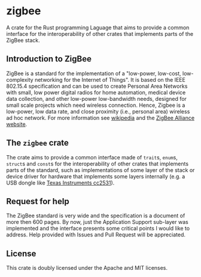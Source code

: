 # zigbee
A crate for the Rust programming Laguage that aims to provide a common interface for the interoperability of other crates that implements parts of the ZigBee stack.

## Introduction to ZigBee
ZigBee is a standard for the implementation of a "low-power, low-cost, low-complexity networking for the Internet of Things".
It is based on the IEEE 802.15.4 specification and can be used to create Personal Area Networks with small, low power digital radios for home automation, medical device data collection, and other low-power low-bandwidth needs, designed for small scale projects which need wireless connection. Hence, Zigbee is a low-power, low data rate, and close proximity (i.e., personal area) wireless ad hoc network. For more information see [wikipedia](https://en.wikipedia.org/wiki/Zigbee) and the [ZigBee Alliance website](http://www.zigbee.org/).

## The `zigbee` crate
The crate aims to provide a common interface made of `trait`s, `enum`s, `struct`s and `const`s for the  interoperability of other crates that implements parts of the standard, such as implementations of some layer of the stack or device driver for hardware that implements some layers internally (e.g. a USB dongle like [Texas Instruments cc2531](http://www.ti.com/tool/cc2531emk)).

## Request for help
The ZigBee standard is very wide and the specification is a document of more then 600 pages.
By now, just the Application Support sub-layer was implemented and the interface presents some critical points I would like to address.
Help provided with Issues and Pull Request will be appreciated.

## License
This crate is doubly licensed under the Apache and MIT licenses.